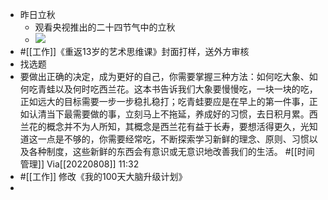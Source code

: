 - 昨日立秋
    - 观看央视推出的二十四节气中的立秋
    - ![](https://firebasestorage.googleapis.com/v0/b/firescript-577a2.appspot.com/o/imgs%2Fapp%2Fxinyiheng%2FT8AYXO6nA-.png?alt=media&token=f2e33ea5-6f62-433d-a4c8-872ee81f77b6)
- #[[工作]]《重返13岁的艺术思维课》封面打样，送外方审核
- 找选题
- 要做出正确的决定，成为更好的自己，你需要掌握三种方法：如何吃大象、如何吃青蛙以及何时吃西兰花。这本书告诉我们大象要慢慢吃，一块一块的吃，正如远大的目标需要一步一步稳扎稳打；吃青蛙要应是在早上的第一件事，正如认清当下最需要做的事，立刻马上不拖延，养成好的习惯，去日积月累。西兰花的概念并不为人所知，其概念是西兰花有益于长寿，要想活得更久，光知道这一点是不够的，你需要经常吃，不断探索学习新鲜的理念、原则、习惯以及各种制度，这些新鲜的东西会有意识或无意识地改善我们的生活。 #[[时间管理]]
Via[[20220808]] 11:32
- #[[工作]] 修改《我的100天大脑升级计划》
- 
